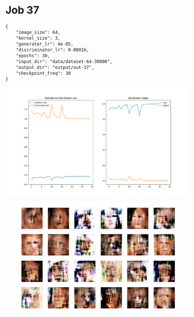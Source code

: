 
Job 37
======


```
{
    "image_size": 64,
    "kernel_size": 3,
    "generator_lr": 4e-05,
    "discriminator_lr": 0.00016,
    "epochs": 30,
    "input_dir": "data/dataset-64-30000",
    "output_dir": "output/out-37",
    "checkpoint_freq": 30
}
```  
<p align="center">
    <img src="images/plot37.png" height="300"/>
</p>  
<p align="center">
    <img src="images/output37.png" height="300"/>
</p>